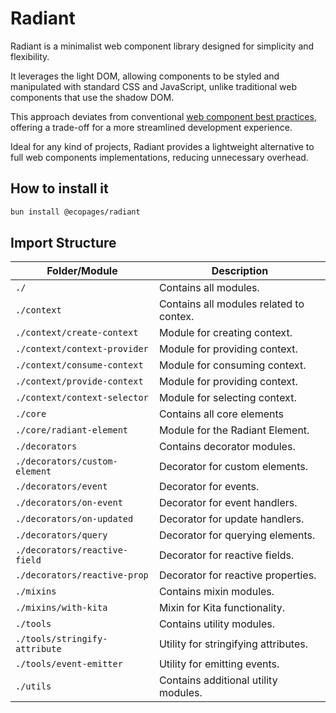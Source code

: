 # Radiant

Radiant is a minimalist web component library designed for simplicity and flexibility.

It leverages the light DOM, allowing components to be styled and manipulated with standard CSS and JavaScript, unlike traditional web components that use the shadow DOM.

This approach deviates from conventional [web component best practices](https://web.dev/articles/custom-elements-best-practices), offering a trade-off for a more streamlined development experience.

Ideal for any kind of projects, Radiant provides a lightweight alternative to full web components implementations, reducing unnecessary overhead.

## How to install it

```sh
bun install @ecopages/radiant
```

## Import Structure

| Folder/Module                 | Description                             |
| ----------------------------- | --------------------------------------- |
| `./`                          | Contains all modules.                   |
| `./context`                   | Contains all modules related to contex. |
| `./context/create-context`    | Module for creating context.            |
| `./context/context-provider`  | Module for providing context.           |
| `./context/consume-context`   | Module for consuming context.           |
| `./context/provide-context`   | Module for providing context.           |
| `./context/context-selector`  | Module for selecting context.           |
| `./core`                      | Contains all core elements              |
| `./core/radiant-element`      | Module for the Radiant Element.         |
| `./decorators`                | Contains decorator modules.             |
| `./decorators/custom-element` | Decorator for custom elements.          |
| `./decorators/event`          | Decorator for events.                   |
| `./decorators/on-event`       | Decorator for event handlers.           |
| `./decorators/on-updated`     | Decorator for update handlers.          |
| `./decorators/query`          | Decorator for querying elements.        |
| `./decorators/reactive-field` | Decorator for reactive fields.          |
| `./decorators/reactive-prop`  | Decorator for reactive properties.      |
| `./mixins`                    | Contains mixin modules.                 |
| `./mixins/with-kita`          | Mixin for Kita functionality.           |
| `./tools`                     | Contains utility modules.               |
| `./tools/stringify-attribute` | Utility for stringifying attributes.    |
| `./tools/event-emitter`       | Utility for emitting events.            |
| `./utils`                     | Contains additional utility modules.    |
